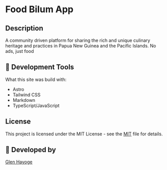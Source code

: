 # Food Bilum App

## Description

A community driven platform for sharing the rich and unique culinary heritage and practices in Papua New Guinea and the Pacific Islands. No ads, just food

## 🚀 Development Tools

What this site was build with:

- Astro
- Tailwind CSS
- Markdown
- TypeScript/JavaScript

## License

This project is licensed under the MIT License - see the [MIT](https://opensource.org/license/mit/) file for details.

## 👀 Developed by

[Glen Hayoge](https://glensea.com)